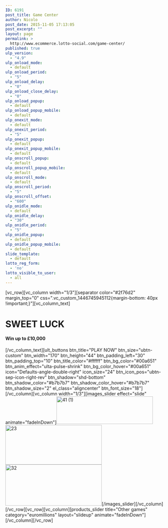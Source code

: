```yaml
---
ID: 6191
post_title: Game Center
author: Nicolo
post_date: 2015-11-05 17:13:05
post_excerpt: ""
layout: page
permalink: >
  http://www.ecommerce.lotto-social.com/game-center/
published: true
ulp_version:
  - "4.9"
ulp_onload_mode:
  - default
ulp_onload_period:
  - "5"
ulp_onload_delay:
  - "0"
ulp_onload_close_delay:
  - "0"
ulp_onload_popup:
  - default
ulp_onload_popup_mobile:
  - default
ulp_onexit_mode:
  - default
ulp_onexit_period:
  - "5"
ulp_onexit_popup:
  - default
ulp_onexit_popup_mobile:
  - default
ulp_onscroll_popup:
  - default
ulp_onscroll_popup_mobile:
  - default
ulp_onscroll_mode:
  - default
ulp_onscroll_period:
  - "5"
ulp_onscroll_offset:
  - "600"
ulp_onidle_mode:
  - default
ulp_onidle_delay:
  - "30"
ulp_onidle_period:
  - "5"
ulp_onidle_popup:
  - default
ulp_onidle_popup_mobile:
  - default
slide_template:
  - default
lotto_reg_form:
  - 'no'
lotto_visible_to_user:
  - all
---
```

[vc_row][vc_column width="1/3"][separator color="#2f76d2" margin_top="0" css=".vc_custom_1446745945112{margin-bottom: 40px !important;}"][vc_column_text]
<h1><strong>SWEET LUCK</strong></h1>
<h4>Win up to £10,000</h4>
[/vc_column_text][ult_buttons btn_title="PLAY NOW" btn_size="ubtn-custom" btn_width="170" btn_height="44" btn_padding_left="30" btn_padding_top="10" btn_title_color="#ffffff" btn_bg_color="#00a651" btn_anim_effect="ulta-pulse-shrink" btn_bg_color_hover="#00a651" icon="Defaults-angle-double-right" icon_size="24" btn_icon_pos="ubtn-sep-icon-right-rev" btn_shadow="shd-bottom" btn_shadow_color="#b7b7b7" btn_shadow_color_hover="#b7b7b7" btn_shadow_size="2" el_class="aligncenter" btn_font_size="18"][/vc_column][vc_column width="1/3"][images_slider effect="slide" animate="fadeInDown"]<a href="http://www.ecommerce.lotto-social.com/wp-content/uploads/2014/06/41-1.jpg"><img class="alignnone size-medium wp-image-676" src="http://www.ecommerce.lotto-social.com/wp-content/uploads/2014/06/41-1-300x86.jpg" alt="41 (1)" width="300" height="86" /></a><a href="http://www.ecommerce.lotto-social.com/wp-content/uploads/2014/06/231.jpg"><img class="alignnone size-medium wp-image-669" src="http://www.ecommerce.lotto-social.com/wp-content/uploads/2014/06/231-300x123.jpg" alt="23" width="300" height="123" /></a><a href="http://www.ecommerce.lotto-social.com/wp-content/uploads/2014/06/32.jpg"><img class="alignnone size-medium wp-image-671" src="http://www.ecommerce.lotto-social.com/wp-content/uploads/2014/06/32-300x128.jpg" alt="32" width="300" height="128" /></a>[/images_slider][/vc_column][/vc_row][vc_row][vc_column][products_slider title="Other games" category="euromillions" layout="slideup" animate="fadeInDown"][/vc_column][/vc_row]
